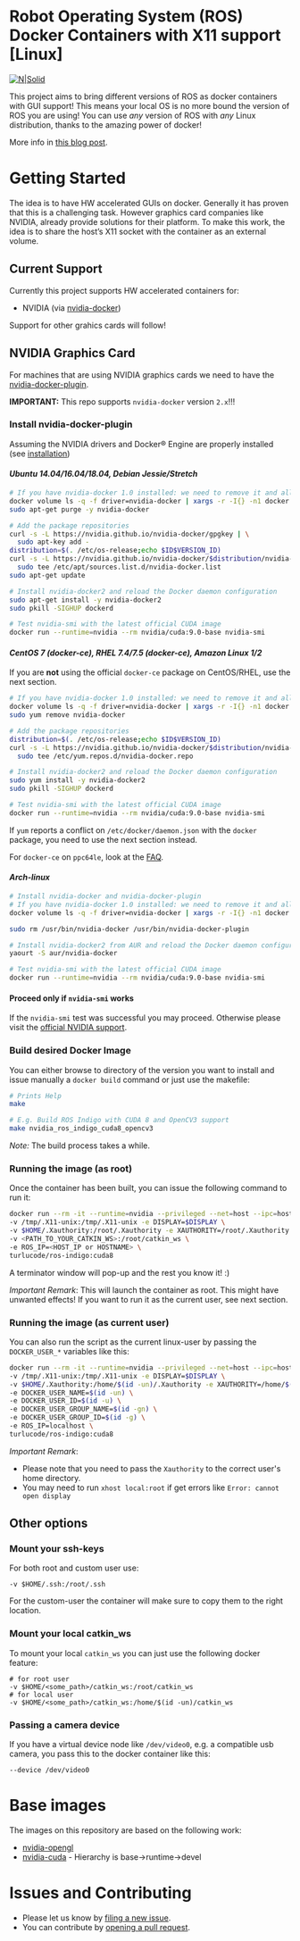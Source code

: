 # Robot Operating System (ROS) Docker Containers with X11 support [Linux]
[![N|Solid](http://turlucode.com/wp-content/uploads/2017/10/turlucode_.png)](http://turlucode.com/)

This project aims to bring different versions of ROS as docker containers with GUI 
support! This means your local OS is no more bound the version of ROS you are using! 
You can use _any_ version of ROS with _any_ Linux distribution, thanks to the amazing 
power of docker!

More info in [this blog post](http://turlucode.com/ros-docker-container-gui-support/).

# Getting Started
The idea is to have HW accelerated GUIs on docker. Generally it has proven that this is 
a challenging task. However graphics card companies like NVIDIA, already provide 
solutions for their platform. To make this work, the idea is to share the host’s X11 
socket with the container as an external volume.

## Current Support
Currently this project supports HW accelerated containers for:

 - NVIDIA (via [nvidia-docker])

Support for other grahics cards will follow!

## NVIDIA Graphics Card
For machines that are using NVIDIA graphics cards we need to have the [nvidia-docker-plugin].

__IMPORTANT:__ This repo supports `nvidia-docker` version `2.x`!!!

### Install nvidia-docker-plugin 
Assuming the NVIDIA drivers and Docker® Engine are properly installed (see 
[installation](https://github.com/NVIDIA/nvidia-docker/wiki/Installation))

#### _Ubuntu 14.04/16.04/18.04, Debian Jessie/Stretch_
```sh
# If you have nvidia-docker 1.0 installed: we need to remove it and all existing GPU containers
docker volume ls -q -f driver=nvidia-docker | xargs -r -I{} -n1 docker ps -q -a -f volume={} | xargs -r docker rm -f
sudo apt-get purge -y nvidia-docker

# Add the package repositories
curl -s -L https://nvidia.github.io/nvidia-docker/gpgkey | \
  sudo apt-key add -
distribution=$(. /etc/os-release;echo $ID$VERSION_ID)
curl -s -L https://nvidia.github.io/nvidia-docker/$distribution/nvidia-docker.list | \
  sudo tee /etc/apt/sources.list.d/nvidia-docker.list
sudo apt-get update

# Install nvidia-docker2 and reload the Docker daemon configuration
sudo apt-get install -y nvidia-docker2
sudo pkill -SIGHUP dockerd

# Test nvidia-smi with the latest official CUDA image
docker run --runtime=nvidia --rm nvidia/cuda:9.0-base nvidia-smi
```

#### _CentOS 7 (docker-ce), RHEL 7.4/7.5 (docker-ce), Amazon Linux 1/2_

If you are __not__ using the official `docker-ce` package on CentOS/RHEL, use the next section.

```sh
# If you have nvidia-docker 1.0 installed: we need to remove it and all existing GPU containers
docker volume ls -q -f driver=nvidia-docker | xargs -r -I{} -n1 docker ps -q -a -f volume={} | xargs -r docker rm -f
sudo yum remove nvidia-docker

# Add the package repositories
distribution=$(. /etc/os-release;echo $ID$VERSION_ID)
curl -s -L https://nvidia.github.io/nvidia-docker/$distribution/nvidia-docker.repo | \
  sudo tee /etc/yum.repos.d/nvidia-docker.repo

# Install nvidia-docker2 and reload the Docker daemon configuration
sudo yum install -y nvidia-docker2
sudo pkill -SIGHUP dockerd

# Test nvidia-smi with the latest official CUDA image
docker run --runtime=nvidia --rm nvidia/cuda:9.0-base nvidia-smi
```

If `yum` reports a conflict on `/etc/docker/daemon.json` with the `docker` package, you need to use the next section instead.

For `docker-ce` on `ppc64le`, look at the [FAQ](https://github.com/nvidia/nvidia-docker/wiki/Frequently-Asked-Questions#do-you-support-powerpc64-ppc64le).

#### _Arch-linux_
```sh
# Install nvidia-docker and nvidia-docker-plugin
# If you have nvidia-docker 1.0 installed: we need to remove it and all existing GPU containers
docker volume ls -q -f driver=nvidia-docker | xargs -r -I{} -n1 docker ps -q -a -f volume={} | xargs -r docker rm -f

sudo rm /usr/bin/nvidia-docker /usr/bin/nvidia-docker-plugin

# Install nvidia-docker2 from AUR and reload the Docker daemon configuration
yaourt -S aur/nvidia-docker

# Test nvidia-smi with the latest official CUDA image
docker run --runtime=nvidia --rm nvidia/cuda:9.0-base nvidia-smi
```

#### Proceed only if `nvidia-smi` works

If the `nvidia-smi` test was successful you may proceed. Otherwise please visit the 
[official NVIDIA support](https://github.com/NVIDIA/nvidia-docker).

### Build desired Docker Image

You can either browse to directory of the version you want to install and issue 
manually a `docker build` command or just use the makefile:
````sh
# Prints Help
make

# E.g. Build ROS Indigo with CUDA 8 and OpenCV3 support
make nvidia_ros_indigo_cuda8_opencv3
````
_Note:_ The build process takes a while.

### Running the image (as root)
Once the container has been built, you can issue the following command to run it:
````sh
docker run --rm -it --runtime=nvidia --privileged --net=host --ipc=host \
-v /tmp/.X11-unix:/tmp/.X11-unix -e DISPLAY=$DISPLAY \
-v $HOME/.Xauthority:/root/.Xauthority -e XAUTHORITY=/root/.Xauthority \
-v <PATH_TO_YOUR_CATKIN_WS>:/root/catkin_ws \
-e ROS_IP=<HOST_IP or HOSTNAME> \
turlucode/ros-indigo:cuda8
````
A terminator window will pop-up and the rest you know it! :)

_Important Remark_: This will launch the container as root. This might have unwanted effects! If you want to run it as the current user, see next section.

### Running the image (as current user)
You can also run the script as the current linux-user by passing the `DOCKER_USER_*` variables like this:
````sh
docker run --rm -it --runtime=nvidia --privileged --net=host --ipc=host \
-v /tmp/.X11-unix:/tmp/.X11-unix -e DISPLAY=$DISPLAY \
-v $HOME/.Xauthority:/home/$(id -un)/.Xauthority -e XAUTHORITY=/home/$(id -un)/.Xauthority \
-e DOCKER_USER_NAME=$(id -un) \
-e DOCKER_USER_ID=$(id -u) \
-e DOCKER_USER_GROUP_NAME=$(id -gn) \
-e DOCKER_USER_GROUP_ID=$(id -g) \
-e ROS_IP=localhost \
turlucode/ros-indigo:cuda8
````

_Important Remark_: 

- Please note that you need to pass the `Xauthority` to the correct user's home directory.
- You may need to run `xhost local:root` if get errors like `Error: cannot open display`

## Other options

### Mount your ssh-keys
For both root and custom user use:

```
-v $HOME/.ssh:/root/.ssh
```
For the custom-user the container will make sure to copy them to the right location.

### Mount your local catkin_ws

To mount your local `catkin_ws` you can just use the following docker feature:
````
# for root user
-v $HOME/<some_path>/catkin_ws:/root/catkin_ws
# for local user
-v $HOME/<some_path>/catkin_ws:/home/$(id -un)/catkin_ws
````

### Passing a camera device
If you have a virtual device node like `/dev/video0`, e.g. a compatible usb camera, you pass this to the docker container like this:
````
--device /dev/video0
````

# Base images

The images on this repository are based on the following work:

  - [nvidia-opengl](https://gitlab.com/nvidia/samples/blob/master/opengl/ubuntu14.04/glxgears/Dockerfile)
  - [nvidia-cuda](https://gitlab.com/nvidia/cuda) - Hierarchy is base->runtime->devel

# Issues and Contributing
  - Please let us know by [filing a new 
issue](https://github.com/turlucode/ros-docker-gui/issues/new).
  - You can contribute by [opening a pull 
request](https://github.com/turlucode/ros-docker-gui/compare).


   [nvidia-docker]: https://github.com/NVIDIA/nvidia-docker
   [nvidia-docker-plugin]: 
https://github.com/NVIDIA/nvidia-docker/wiki/nvidia-docker-plugin

